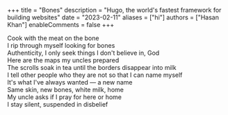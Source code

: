 +++
title = "Bones"
description = "Hugo, the world's fastest framework for building websites"
date = "2023-02-11"
aliases = ["hi"]
authors = ["Hasan Khan"]
enableComments = false
+++

Cook with the meat on the bone \
I rip through myself looking for bones \
Authenticity, I only seek things I don't believe in, God \
Here are the maps my uncles prepared   
The scrolls soak in tea until the borders disappear into milk \
I tell other people who they are not so that I can name myself  
It's what I've always wanted — a new name \
Same skin, new bones, white milk, home \
My uncle asks if I pray for here or home \
I stay silent, suspended in disbelief 